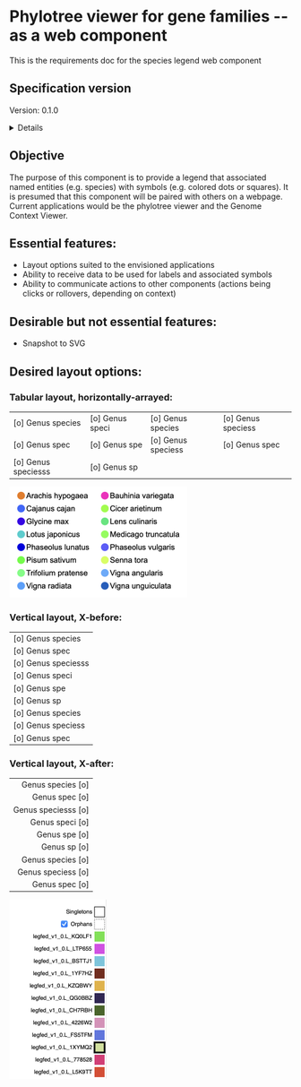# Phylotree viewer for gene families -- as a web component

This is the requirements doc for the species legend web component

## Specification version
Version: 0.1.0

<details>

The initial spec (0.1.0) was drafted 2025-04-02.

</details>

## Objective
The purpose of this component is to provide a legend that associated named entities (e.g. species) with symbols (e.g. colored dots or squares).
It is presumed that this component will be paired with others on a webpage. Current applications would be the phylotree viewer and the Genome Context Viewer.


## Essential features:

  - Layout options suited to the envisioned applications
  - Ability to receive data to be used for labels and associated symbols
  - Ability to communicate actions to other components (actions being clicks or rollovers, depending on context)

## Desirable but not essential features:
  - Snapshot to SVG

## Desired layout options:

### Tabular layout, horizontally-arrayed:

  |                      |                   |                      |                     |
  | ---------------------| ----------------- | -------------------- | ------------------- |
  | [o] Genus species    | [o] Genus speci   | [o] Genus species    | [o] Genus speciess  |
  | [o] Genus spec       | [o] Genus spe     | [o] Genus speciess   | [o] Genus spec      |
  | [o] Genus speciesss  | [o] Genus sp


<img src="legend_phylotree.png" alt="legend_phylotree.png" width="318px" >



### Vertical layout, X-before:

  |                     |
  | :------------------ |
  | [o] Genus species   |
  | [o] Genus spec      |
  | [o] Genus speciesss |
  | [o] Genus speci     |
  | [o] Genus spe       |
  | [o] Genus sp        |
  | [o] Genus species   |
  | [o] Genus speciess  |
  | [o] Genus spec      |


### Vertical layout, X-after:

  |                      |
  | -------------------: |
  | Genus species    [o] |
  | Genus spec       [o] |
  | Genus speciesss  [o] |
  | Genus speci      [o] |
  | Genus spe        [o] |
  | Genus sp         [o] |
  | Genus species    [o] |
  | Genus speciess   [o] |
  | Genus spec       [o] |


<img src="legend_gcv.png" alt="legend_gcv.png" width="174px" >




